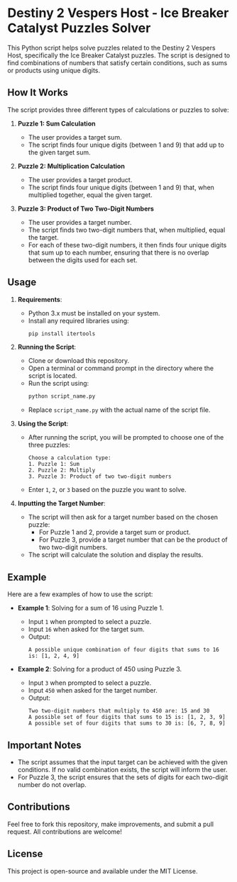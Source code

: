 # Destiny 2 Vespers Host - Ice Breaker Catalyst Puzzles Solver

This Python script helps solve puzzles related to the Destiny 2 Vespers Host, specifically the Ice Breaker Catalyst puzzles. The script is designed to find combinations of numbers that satisfy certain conditions, such as sums or products using unique digits.

## How It Works

The script provides three different types of calculations or puzzles to solve:

1. **Puzzle 1: Sum Calculation**
   - The user provides a target sum.
   - The script finds four unique digits (between 1 and 9) that add up to the given target sum.

2. **Puzzle 2: Multiplication Calculation**
   - The user provides a target product.
   - The script finds four unique digits (between 1 and 9) that, when multiplied together, equal the given target.

3. **Puzzle 3: Product of Two Two-Digit Numbers**
   - The user provides a target number.
   - The script finds two two-digit numbers that, when multiplied, equal the target.
   - For each of these two-digit numbers, it then finds four unique digits that sum up to each number, ensuring that there is no overlap between the digits used for each set.

## Usage

1. **Requirements**: 
   - Python 3.x must be installed on your system.
   - Install any required libraries using:
     ```bash
     pip install itertools
     ```

2. **Running the Script**:
   - Clone or download this repository.
   - Open a terminal or command prompt in the directory where the script is located.
   - Run the script using:
     ```bash
     python script_name.py
     ```
   - Replace `script_name.py` with the actual name of the script file.

3. **Using the Script**:
   - After running the script, you will be prompted to choose one of the three puzzles:
     ```
     Choose a calculation type:
     1. Puzzle 1: Sum
     2. Puzzle 2: Multiply
     3. Puzzle 3: Product of two two-digit numbers
     ```
   - Enter `1`, `2`, or `3` based on the puzzle you want to solve.

4. **Inputting the Target Number**:
   - The script will then ask for a target number based on the chosen puzzle:
     - For Puzzle 1 and 2, provide a target sum or product.
     - For Puzzle 3, provide a target number that can be the product of two two-digit numbers.
   - The script will calculate the solution and display the results.

## Example

Here are a few examples of how to use the script:

- **Example 1**: Solving for a sum of 16 using Puzzle 1.
   - Input `1` when prompted to select a puzzle.
   - Input `16` when asked for the target sum.
   - Output:
     ```
     A possible unique combination of four digits that sums to 16 is: [1, 2, 4, 9]
     ```

- **Example 2**: Solving for a product of 450 using Puzzle 3.
   - Input `3` when prompted to select a puzzle.
   - Input `450` when asked for the target number.
   - Output:
     ```
     Two two-digit numbers that multiply to 450 are: 15 and 30
     A possible set of four digits that sums to 15 is: [1, 2, 3, 9]
     A possible set of four digits that sums to 30 is: [6, 7, 8, 9]
     ```

## Important Notes

- The script assumes that the input target can be achieved with the given conditions. If no valid combination exists, the script will inform the user.
- For Puzzle 3, the script ensures that the sets of digits for each two-digit number do not overlap.

## Contributions

Feel free to fork this repository, make improvements, and submit a pull request. All contributions are welcome!

## License

This project is open-source and available under the MIT License.
